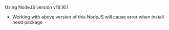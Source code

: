 Using NodeJS version v18.16.1

- Working with above version of this NodeJS will cause error when install need package